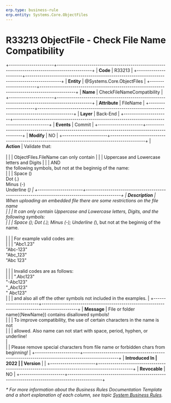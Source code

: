 ```yaml
---
erp.type: business-rule
erp.entity: Systems.Core.ObjectFiles
---
```


# R33213 ObjectFile - Check File Name Compatibility
+----------------------+-----------------------------------------------------------------------------------------------+
| **Code**             | R33213                                                                                        |
+----------------------+-----------------------------------------------------------------------------------------------+
| **Entity**           | @Systems.Core.ObjectFiles                                                                     |
+----------------------+-----------------------------------------------------------------------------------------------+
| **Name**             | CheckFileNameCompatibility                                                                    |
+----------------------+-----------------------------------------------------------------------------------------------+
| **Attribute**        | FileName                                                                                      |
+----------------------+-----------------------------------------------------------------------------------------------+
| **Layer**            | Back-End                                                                                      |
+----------------------+-----------------------------------------------------------------------------------------------+
| **Events**           | Commit                                                                                        |
+----------------------+-----------------------------------------------------------------------------------------------+
| **Modify**           | NO                                                                                            |
+----------------------+-----------------------------------------------------------------------------------------------+
| **Action**           | Validate that:      <br/><br/>                                                                |
|                      | ObjectFiles.FileName can only contain                                                         |
|                      | Uppercase and Lowercase letters and Digits <bg>                                               |
|                      | AND <br> the following symbols, but not at the beginnig of the name:    <br>                  |
|                      | Space () <br> Dot (.) <br> Minus (-) <br> Underline (_)                                       |
+----------------------+-----------------------------------------------------------------------------------------------+
| **Description**      | When uploading an embedded file there are some restrictions on the file name <br>             |
|                      | It can only contain Uppercase and Lowercase letters, Digits, and the following symbols: <br>  |
|                      | Space (); Dot (.); Minus (-); Underline (_), but not at the beginnig of the name. <br> <br>   |
|                      | For example valid codes are: <br>                                                             |
|                      | "Abc1.23" <br> "Abc-123" <br> "Abc_123" <br> "Abc 123" <br> <br>                              |
|                      | Invalid codes are as follows: <br>                                                            |
|                      | ".Abc123" <br> "-Abc123" <br> "_Abc123" <br> " Abc123" <br>                                   |
|                      | and also all off the other symbols not included in the examples.                              |
+----------------------+-----------------------------------------------------------------------------------------------+
| **Message**          | File or folder name({NewName}) contains disallowed symbols!      <br>                         |
|                      | To improve compatibility, the use of certain characters in the name is not             <br>   |
|                      | allowed. Also name can not start with space, period, hyphen, or underline!       <br>         |  
|                      | Please remove special characters from file name or forbidden chars from beginning!            |
+----------------------+-----------------------------------------------------------------------------------------------+
| **Introduced In      | 2022                                                                                          |
| Version**            |                                                                                               |
+----------------------+-----------------------------------------------------------------------------------------------+
| **Revocable**        | NO                                                                                            |
+----------------------+-----------------------------------------------------------------------------------------------+

*\* For more information about the Business Rules Documentation Template and a short explanation of each column, see
topic [System Business Rules](../templates/template-description-system-business-rules.md).*
